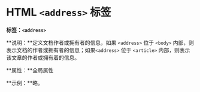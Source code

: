 # HTML `<address>` 标签

**标签：`<address>`**

**说明：**定义文档作者或拥有者的信息，如果 `<address>` 位于 `<body>` 内部，则表示文档的作者或拥有者的信息；如果`<address>` 位于 `<article>` 内部，则表示该文章的作者或拥有着的信息。

**属性：**全局属性

**示例：**略。

